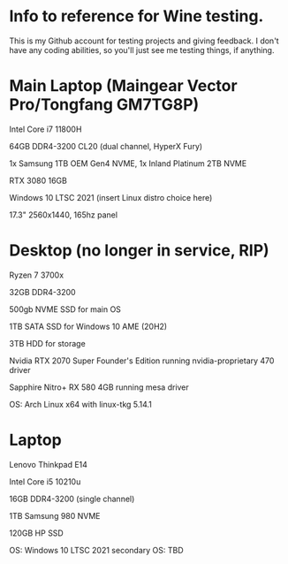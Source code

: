 # Info to reference for Wine testing.
This is my Github account for testing projects and giving feedback. I don't have any coding abilities, so you'll just see me testing things, if anything.


# Main Laptop (Maingear Vector Pro/Tongfang GM7TG8P)
Intel Core i7 11800H

64GB DDR4-3200 CL20 (dual channel, HyperX Fury)

1x Samsung 1TB OEM Gen4 NVME, 1x Inland Platinum 2TB NVME

RTX 3080 16GB

Windows 10 LTSC 2021
(insert Linux distro choice here)

17.3" 2560x1440, 165hz panel

# Desktop (no longer in service, RIP)

Ryzen 7 3700x

32GB DDR4-3200

500gb NVME SSD for main OS

1TB SATA SSD for Windows 10 AME (20H2)

3TB HDD for storage

Nvidia RTX 2070 Super Founder's Edition running nvidia-proprietary 470 driver

Sapphire Nitro+ RX 580 4GB running mesa driver

OS: Arch Linux x64 with linux-tkg 5.14.1

# Laptop
Lenovo Thinkpad E14

Intel Core i5 10210u

16GB DDR4-3200 (single channel)

1TB Samsung 980 NVME

120GB HP SSD

OS: Windows 10 LTSC 2021
secondary OS: TBD
